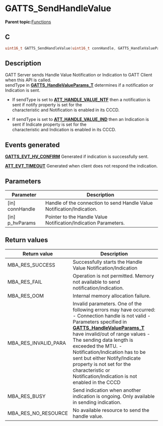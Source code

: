 # GATTS\_SendHandleValue

**Parent topic:**[Functions](GUID-AA412A66-C329-47A0-BB6A-362B8F7A62FE.md)

## C

```c
uint16_t GATTS_SendHandleValue(uint16_t connHandle, GATTS_HandleValueParams_T *p_hvParams);
```

## Description

GATT Server sends Handle Value Notification or Indication to GATT Client when this API is called.<br />sendType in **[GATTS\_HandleValueParams\_T](GUID-B3CEFEB1-0C49-4DDD-BCDB-934BED95A81B.md)** determines if a notification or Indication is sent.

-   If sendType is set to **[ATT\_HANDLE\_VALUE\_NTF](GUID-0D831528-B2BE-42F9-9185-11F8F17DC4E1.md)** then a notification is sent if notify property is set for the<br />characteristic and Notification is enabled in its CCCD.

-   If sendType is set to **[ATT\_HANDLE\_VALUE\_IND](GUID-0D831528-B2BE-42F9-9185-11F8F17DC4E1.md)** then an Indication is sent if Indicate property is set for the<br />characteristic and Indication is enabled in its CCCD.


## Events generated

**[GATTS\_EVT\_HV\_CONFIRM](GUID-20EFFBD2-7D3F-40CA-B85C-8FD3202D9933.md)** Generated if indication is successfully sent.

**[ATT\_EVT\_TIMEOUT](GUID-20EFFBD2-7D3F-40CA-B85C-8FD3202D9933.md)** Generated when client does not respond the indication.

## Parameters

|Parameter|Description|
|---------|-----------|
|\[in\] connHandle|Handle of the connection to send Handle Value Notification/Indication.|
|\[in\] p\_hvParams|Pointer to the Handle Value Notification/Indication Parameters.|

## Return values

|Return value|Description|
|------------|-----------|
|MBA\_RES\_SUCCESS|Successfully starts the Handle Value Notification/Indication|
|MBA\_RES\_FAIL|Operation is not permitted. Memory not available to send notification/indication.|
|MBA\_RES\_OOM|Internal memory allocation failure.|
|MBA\_RES\_INVALID\_PARA|Invalid parameters. One of the following errors may have occurred: - Connection handle is not valid - Parameters specified in **[GATTS\_HandleValueParams\_T](GUID-B3CEFEB1-0C49-4DDD-BCDB-934BED95A81B.md)** have invalid/out of range values - The sending data length is exceeded the MTU. - Notification/Indication has to be sent but either Notify/Indicate property is not set for the characteristic or Notification/Indication is not enabled in the CCCD|
|MBA\_RES\_BUSY|Send indication when another indication is ongoing. Only available in sending indication.|
|MBA\_RES\_NO\_RESOURCE|No available resource to send the handle value.|

